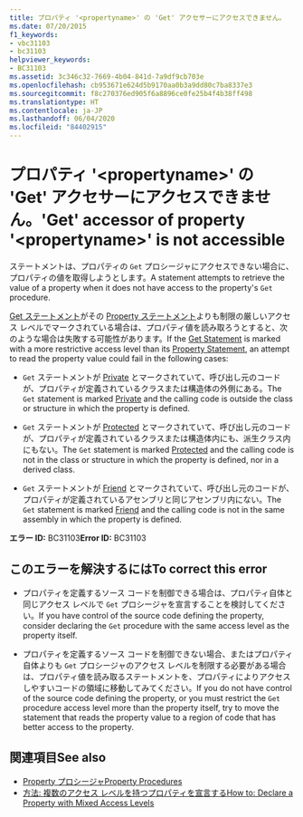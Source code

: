 ```yaml
---
title: プロパティ '<propertyname>' の 'Get' アクセサーにアクセスできません。
ms.date: 07/20/2015
f1_keywords:
- vbc31103
- bc31103
helpviewer_keywords:
- BC31103
ms.assetid: 3c346c32-7669-4b04-841d-7a9df9cb703e
ms.openlocfilehash: cb953671e624d5b9170aa0b3a9dd80c7ba8337e3
ms.sourcegitcommit: f8c270376ed905f6a8896ce0fe25b4f4b38ff498
ms.translationtype: HT
ms.contentlocale: ja-JP
ms.lasthandoff: 06/04/2020
ms.locfileid: "84402915"
---
```

# <a name="get-accessor-of-property-propertyname-is-not-accessible"></a><span data-ttu-id="6cb95-102">プロパティ '\<propertyname>' の 'Get' アクセサーにアクセスできません。</span><span class="sxs-lookup"><span data-stu-id="6cb95-102">'Get' accessor of property '\<propertyname>' is not accessible</span></span>
<span data-ttu-id="6cb95-103">ステートメントは、プロパティの `Get` プロシージャにアクセスできない場合に、プロパティの値を取得しようとします。</span><span class="sxs-lookup"><span data-stu-id="6cb95-103">A statement attempts to retrieve the value of a property when it does not have access to the property's `Get` procedure.</span></span>  
  
 <span data-ttu-id="6cb95-104">[Get ステートメント](../statements/get-statement.md)がその [Property ステートメント](../statements/property-statement.md)よりも制限の厳しいアクセス レベルでマークされている場合は、プロパティ値を読み取ろうとすると、次のような場合は失敗する可能性があります。</span><span class="sxs-lookup"><span data-stu-id="6cb95-104">If the [Get Statement](../statements/get-statement.md) is marked with a more restrictive access level than its [Property Statement](../statements/property-statement.md), an attempt to read the property value could fail in the following cases:</span></span>  
  
- <span data-ttu-id="6cb95-105">`Get` ステートメントが [Private](../modifiers/private.md) とマークされていて、呼び出し元のコードが、プロパティが定義されているクラスまたは構造体の外側にある。</span><span class="sxs-lookup"><span data-stu-id="6cb95-105">The `Get` statement is marked [Private](../modifiers/private.md) and the calling code is outside the class or structure in which the property is defined.</span></span>  
  
- <span data-ttu-id="6cb95-106">`Get` ステートメントが [Protected](../modifiers/protected.md) とマークされていて、呼び出し元のコードが、プロパティが定義されているクラスまたは構造体内にも、派生クラス内にもない。</span><span class="sxs-lookup"><span data-stu-id="6cb95-106">The `Get` statement is marked [Protected](../modifiers/protected.md) and the calling code is not in the class or structure in which the property is defined, nor in a derived class.</span></span>  
  
- <span data-ttu-id="6cb95-107">`Get` ステートメントが [Friend](../modifiers/friend.md) とマークされていて、呼び出し元のコードが、プロパティが定義されているアセンブリと同じアセンブリ内にない。</span><span class="sxs-lookup"><span data-stu-id="6cb95-107">The `Get` statement is marked [Friend](../modifiers/friend.md) and the calling code is not in the same assembly in which the property is defined.</span></span>  
  
 <span data-ttu-id="6cb95-108">**エラー ID:** BC31103</span><span class="sxs-lookup"><span data-stu-id="6cb95-108">**Error ID:** BC31103</span></span>  
  
## <a name="to-correct-this-error"></a><span data-ttu-id="6cb95-109">このエラーを解決するには</span><span class="sxs-lookup"><span data-stu-id="6cb95-109">To correct this error</span></span>  
  
- <span data-ttu-id="6cb95-110">プロパティを定義するソース コードを制御できる場合は、プロパティ自体と同じアクセス レベルで `Get` プロシージャを宣言することを検討してください。</span><span class="sxs-lookup"><span data-stu-id="6cb95-110">If you have control of the source code defining the property, consider declaring the `Get` procedure with the same access level as the property itself.</span></span>  
  
- <span data-ttu-id="6cb95-111">プロパティを定義するソース コードを制御できない場合、またはプロパティ自体よりも `Get` プロシージャのアクセス レベルを制限する必要がある場合は、プロパティ値を読み取るステートメントを、プロパティによりアクセスしやすいコードの領域に移動してみてください。</span><span class="sxs-lookup"><span data-stu-id="6cb95-111">If you do not have control of the source code defining the property, or you must restrict the `Get` procedure access level more than the property itself, try to move the statement that reads the property value to a region of code that has better access to the property.</span></span>  
  
## <a name="see-also"></a><span data-ttu-id="6cb95-112">関連項目</span><span class="sxs-lookup"><span data-stu-id="6cb95-112">See also</span></span>

- [<span data-ttu-id="6cb95-113">Property プロシージャ</span><span class="sxs-lookup"><span data-stu-id="6cb95-113">Property Procedures</span></span>](../../programming-guide/language-features/procedures/property-procedures.md)
- [<span data-ttu-id="6cb95-114">方法: 複数のアクセス レベルを持つプロパティを宣言する</span><span class="sxs-lookup"><span data-stu-id="6cb95-114">How to: Declare a Property with Mixed Access Levels</span></span>](../../programming-guide/language-features/procedures/how-to-declare-a-property-with-mixed-access-levels.md)
